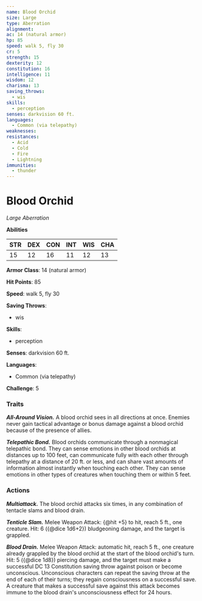 ```yaml
---
name: Blood Orchid
size: Large
type: Aberration
alignment: 
ac: 14 (natural armor)
hp: 85
speed: walk 5, fly 30
cr: 5
strength: 15
dexterity: 12
constitution: 16
intelligence: 11
wisdom: 12
charisma: 13
saving_throws:
  - wis
skills:
  - perception
senses: darkvision 60 ft.
languages:
  - Common (via telepathy)
weaknesses:
resistances:
  - Acid
  - Cold
  - Fire
  - Lightning
immunities:
  - thunder
---
```


# Blood Orchid

*Large Aberration*

**Abilities**

| STR | DEX | CON | INT | WIS | CHA |
| --- | --- | --- | --- | --- | --- |
| 15 | 12 | 16 | 11 | 12 | 13 |

**Armor Class**: 14 (natural armor)

**Hit Points**: 85

**Speed**: walk 5, fly 30

**Saving Throws**:
  - wis

**Skills**:
  - perception

**Senses**: darkvision 60 ft.

**Languages**:
  - Common (via telepathy)

**Challenge**: 5

### Traits
***All-Around Vision.*** A blood orchid sees in all directions at once. Enemies never gain tactical advantage or bonus damage against a blood orchid because of the presence of allies.

***Telepathic Bond.*** Blood orchids communicate through a nonmagical telepathic bond. They can sense emotions in other blood orchids at distances up to 100 feet, can communicate fully with each other through telepathy at a distance of 20 ft. or less, and can share vast amounts of information almost instantly when touching each other. They can sense emotions in other types of creatures when touching them or within 5 feet.

### Actions
***Multiattack.*** The blood orchid attacks six times, in any combination of tentacle slams and blood drain.

***Tenticle Slam.*** Melee Weapon Attack: {@hit +5} to hit, reach 5 ft., one creature. Hit: 6 ({@dice 1d6+2}) bludgeoning damage, and the target is grappled.

***Blood Drain.*** Melee Weapon Attack: automatic hit, reach 5 ft., one creature already grappled by the blood orchid at the start of the blood orchid's turn. Hit: 5 ({@dice 1d8}) piercing damage, and the target must make a successful DC 13 Constitution saving throw against poison or become unconscious. Unconscious characters can repeat the saving throw at the end of each of their turns; they regain consciousness on a successful save. A creature that makes a successful save against this attack becomes immune to the blood drain's unconsciousness effect for 24 hours.

